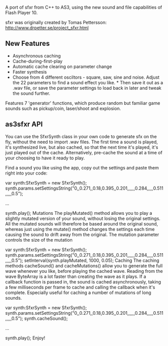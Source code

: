 A port of sfxr from C++ to AS3, using the new sound and file capabilities of Flash Player 10.

sfxr was originally created by Tomas Pettersson: http://www.drpetter.se/project_sfxr.html

## New Features
* Asynchronous caching
* Cache-during-first-play
* Automatic cache clearing on parameter change
* Faster synthesis
* Choose from 4 different osciltors - square, saw, sine and noise. Adjust the 22 parameters to find a sound effect you like. * Then save it out as a .wav file, or save the parameter settings to load back in later and tweak the sound further.

Features 7 'generator' functions, which produce random but familiar game sounds such as pickup/coin, laser/shoot and explosion.

## as3sfxr API
You can use the SfxrSynth class in your own code to generate sfx on the fly, without the need to import .wav files. The first time a sound is played, it's synthesized live, but also cached, so that the next time it's played, it's just played out of the cache. Alternatively, pre-cache the sound at a time of your choosing to have it ready to play.

Find a sound you like using the app, copy out the settings and paste them right into your code:

var synth:SfxrSynth = new SfxrSynth();
synth.params.setSettingsString("0,,0.271,,0.18,0.395,,0.201,,,,,,0.284,,,,,0.511,,,,,0.5");

...

synth.play();
Mutations
The playMutated() method allows you to play a slightly mutated version of your sound, without losing the original settings. All the mutated sounds will therefore be based around the original sound, whereas just using the mutate() method changes the settings each time causing the sound to drift away from the original. The mutation parameter controls the size of the mutation

var synth:SfxrSynth = new SfxrSynth();
synth.params.setSettingsString("0,,0.271,,0.18,0.395,,0.201,,,,,,0.284,,,,,0.511,,,,,0.5");
setInterval(synth.playMutated, 1000, 0.05);
Caching
The caching methods cacheSound() and cacheMutations() allow you to generate the full wave whenever you like, before playing the cached wave. Reading from the wave ByteArray is a lot faster than creating the wave as it plays. If a callback function is passed in, the sound is cached asynchronously, taking a few milliseconds per frame to cache and calling the callback when it's complete. Especially useful for caching a number of mutations of long sounds.

var synth:SfxrSynth = new SfxrSynth();
synth.params.setSettingsString("0,,0.271,,0.18,0.395,,0.201,,,,,,0.284,,,,,0.511,,,,,0.5");
synth.cacheSound();

...

synth.play();
Enjoy!
